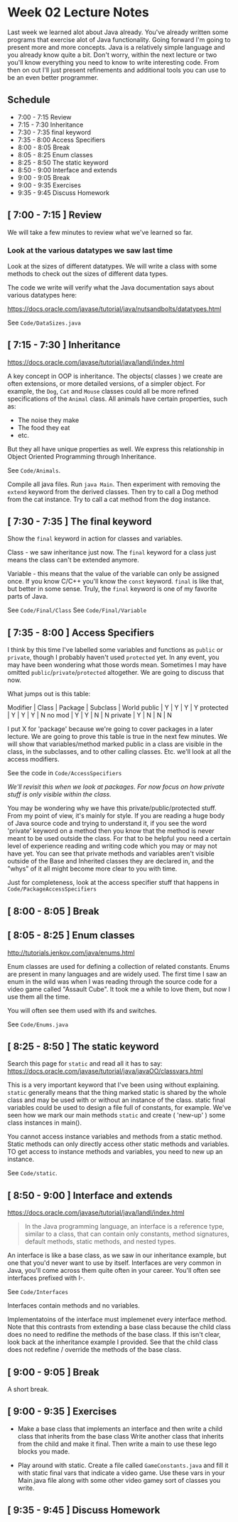 # Week 02 Lecture Notes

Last week we learned alot about Java already. You've already written some programs that exercise alot of Java functionality. Going forward I'm going to present more and more concepts. Java is a relatively simple language and you already know quite a bit. Don't worry, within the next lecture or two you'll know everything you need to know to write interesting  code. From then on out I'll just present refinements and additional tools you can use to be an even better programmer.

## Schedule
* 7:00 - 7:15 Review
* 7:15 - 7:30 Inheritance
* 7:30 - 7:35 final keyword
* 7:35 - 8:00 Access Specifiers
* 8:00 - 8:05 Break
* 8:05 - 8:25 Enum classes
* 8:25 - 8:50 The static keyword
* 8:50 - 9:00 Interface and extends
* 9:00 - 9:05 Break
* 9:00 - 9:35 Exercises
* 9:35 - 9:45 Discuss Homework

## [ 7:00 - 7:15 ] Review
We will take a few minutes to review what we've learned so far. 

### Look at the various datatypes we saw last time
Look at the sizes of different datatypes. We will write a class with some methods to check out the sizes of different data types.

The code we write will verify what the Java documentation says about various datatypes here:

https://docs.oracle.com/javase/tutorial/java/nutsandbolts/datatypes.html

See `Code/DataSizes.java`

## [ 7:15 - 7:30 ] Inheritance
https://docs.oracle.com/javase/tutorial/java/IandI/index.html

A key concept in OOP is inheritance. The objects( classes ) we create are often extensions, or more detailed versions, of a simpler object. For example, the `Dog`, `Cat` and `Mouse` classes could all be more refined specifications of the `Animal` class. All animals have certain properties, such as:
* The noise they make
* The food they eat
* etc.

But they all have unique properties as well. We express this relationship in Object Oriented Programming through Inheritance.

See `Code/Animals`.

Compile all java files. Run `java Main`. Then experiment with removing the `extend` keyword from the derived classes. Then try to call a Dog method from the cat instance. Try to call a cat method from the dog instance.

## [ 7:30 - 7:35 ] The final keyword
Show the `final` keyword in action for classes and variables.

Class - we saw inheritance just now. The `final` keyword for a class just means the class can't be extended anymore.

Variable - this means that the value of the variable can only be assigned once. If you know C/C++ you'll know the `const` keyword. `final` is like that, but better in some sense. Truly, the `final` keyword is one of my favorite parts of Java.

See `Code/Final/Class`
See `Code/Final/Variable`

## [ 7:35 - 8:00 ] Access Specifiers
I think by this time I've labelled some variables and functions as `public` or `private`, though I probably haven't used `protected` yet. In any event, you may have been wondering what those words mean. Sometimes I may have omitted `public`/`private`/`protected` altogether. We are going to discuss that now.


What jumps out is this table:

Modifier  | Class | Package | Subclass | World
public    | Y     | Y       | Y        | Y
protected | Y     | Y       | Y        | N
no mod    | Y     | Y       | N        | N
private   | Y     | N       | N        | N 


I put X for 'package' because we're going to cover packages in a later lecture. We are going to prove this table is true in the next few minutes. We will show that variables/method marked public in a class are visible in the class, in the subclasses, and to other calling classes. Etc. we'll look at all the access modifiers.

See the code in `Code/AccessSpecifiers`

*We'll revisit this when we look at packages. For now focus on how private stuff is only visible within the class.*

You may be wondering why we have this private/public/protected stuff. From my point of view, it's mainly for style. If you are reading a huge body of Java source code and trying to understand it, if you see the word 'private' keyword on a method then you know that the method is never meant to be used outside the class. For that to be helpful you need a certain level of experience reading and writing code which you may or may not have yet. You can see that private methods and variables aren't visible outside of the Base and Inherited classes they are declared in, and the "whys" of it all might become more clear to you with time.

Just for completeness, look at the access specifier stuff that happens in `Code/PackageAccessSpecifiers`

## [ 8:00 - 8:05 ] Break

## [ 8:05 - 8:25 ] Enum classes
http://tutorials.jenkov.com/java/enums.html

Enum classes are used for defining a collection of related constants. Enums are present in many languages and are widely used. The first time I saw an enum in the wild was when I was reading through the source code for a video game called "Assault Cube". It took me a while to love them, but now I use them all the time.

You will often see them used with ifs and switches.

See `Code/Enums.java` 

## [ 8:25 - 8:50 ] The static keyword
Search this page for `static` and read all it has to say:
https://docs.oracle.com/javase/tutorial/java/javaOO/classvars.html

This is a very important keyword that I've been using without explaining. `static` generally means that the thing marked static is shared by the whole class and may be used with or without an instance of the class. 
static final variables could be used to design a file full of constants, for example. We've seen how we mark our main methods `static` and create ( 'new-up' ) some class instances in main(). 

You cannot access instance variables and methods from a static method. Static methods can only directly access other static methods and variables. TO get access to instance methods and variables, you need to new up an instance. 

See `Code/static`.

## [ 8:50 - 9:00 ] Interface and extends
https://docs.oracle.com/javase/tutorial/java/IandI/index.html

> In the Java programming language, an interface is a reference type, similar to a class, that can contain only constants, method signatures, default methods, static methods, and nested types.

An interface is like a base class, as we saw in our inheritance example, but one that you'd never want to use by itself. Interfaces are very common in Java, you'll come across them quite often in your career. You'll often see interfaces prefixed with I-.

See `Code/Interfaces`

Interfaces contain methods and no variables.

Implementatoins of the interface must implemenet every interface method. Note that this contrasts from extending a base class because the child class does no need to redifine the methods of the base class. If this isn't clear, look back at the inheritance example I provided. See that the child class does not redefine / override the methods of the base class.

## [ 9:00 - 9:05 ] Break
A short break.

## [ 9:00 - 9:35 ] Exercises

* Make a base class that implements an interface and then write a child class that inherits from the base class Write another class that inherits from the child and make it final. Then write a main to use these lego blocks you made.

* Play around with static. Create a file called `GameConstants.java` and fill it with static final vars that indicate a video game. Use these vars in your Main.java file along with some other video gamey sort of classes you write.

## [ 9:35 - 9:45 ] Discuss Homework

